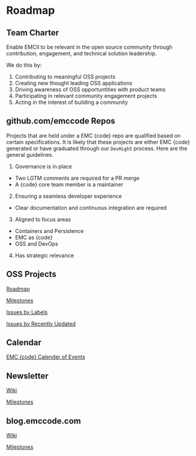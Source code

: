 # Roadmap
## Team Charter
Enable EMCII to be relevant in the open source community through contribution, engagement, and technical solution leadership.

We do this by:

1. Contributing to meaningful OSS projects
2. Creating new thought leading OSS applications
3. Driving awareness of OSS opportuntities with product teams
4. Participating in relevant community engagement projects
5. Acting in the interest of building a community

## github.com/emccode Repos
Projects that are held under a EMC {code} repo are qualified based on certain specifications.  It is likely that these projects are either EMC {code} generated or have graduated through our `DevHigh5` process.  Here are the general guidelines.

1. Governance is in place
  - Two LGTM comments are required for a PR merge
  - A {code} core team member is a maintainer
2. Ensuring a seamless developer experience
  - Clear documentation and continuous integration are required
3. Aligned to focus areas
  - Containers and Persistence  
  - EMC as {code}
  - OSS and DevOps
4. Has strategic relevance


## OSS Projects

[Roadmap](https://github.com/emccode/roadmap/wiki)

[Milestones](https://github.com/emccode/roadmap/milestones?direction=asc&sort=due_date&state=open)

[Issues by Labels](https://github.com/emccode/roadmap/labels)

[Issues by Recently Updated](https://github.com/emccode/roadmap/issues?&q=is%3Aissue+sort%3Aupdated-desc+)

## Calendar

[EMC {code} Calender of Events](https://www.google.com/calendar/embed?src=52rlkjj3h1lsfqmi5hr0475ceg%40group.calendar.google.com&ctz=America/New_York)

## Newsletter

[Wiki]()

[Milestones]()

## blog.emccode.com

[Wiki]()

[Milestones]()





